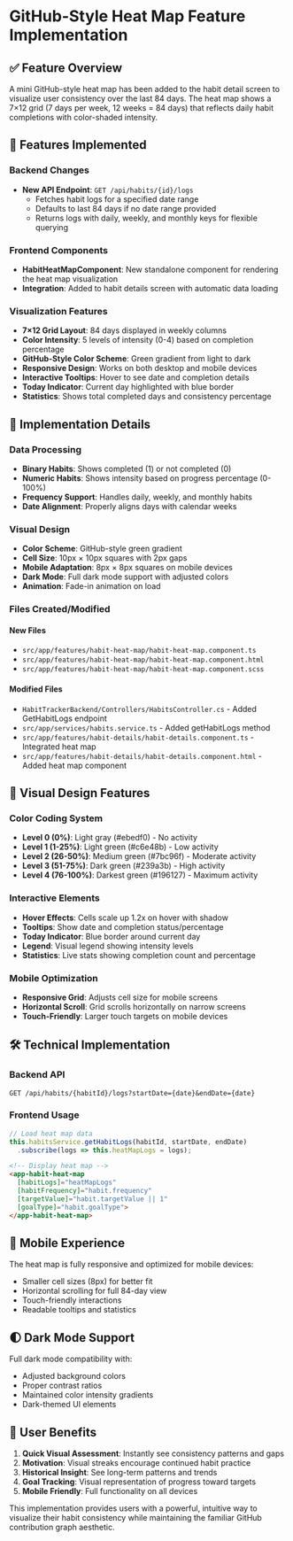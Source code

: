 # GitHub-Style Heat Map Feature Implementation

## ✅ Feature Overview

A mini GitHub-style heat map has been added to the habit detail screen to visualize user consistency over the last 84 days. The heat map shows a 7×12 grid (7 days per week, 12 weeks = 84 days) that reflects daily habit completions with color-shaded intensity.

## 🎯 Features Implemented

### Backend Changes
- **New API Endpoint**: `GET /api/habits/{id}/logs` 
  - Fetches habit logs for a specified date range
  - Defaults to last 84 days if no date range provided
  - Returns logs with daily, weekly, and monthly keys for flexible querying

### Frontend Components
- **HabitHeatMapComponent**: New standalone component for rendering the heat map visualization
- **Integration**: Added to habit details screen with automatic data loading

### Visualization Features
- **7×12 Grid Layout**: 84 days displayed in weekly columns
- **Color Intensity**: 5 levels of intensity (0-4) based on completion percentage
- **GitHub-Style Color Scheme**: Green gradient from light to dark
- **Responsive Design**: Works on both desktop and mobile devices
- **Interactive Tooltips**: Hover to see date and completion details
- **Today Indicator**: Current day highlighted with blue border
- **Statistics**: Shows total completed days and consistency percentage

## 🧩 Implementation Details

### Data Processing
- **Binary Habits**: Shows completed (1) or not completed (0)
- **Numeric Habits**: Shows intensity based on progress percentage (0-100%)
- **Frequency Support**: Handles daily, weekly, and monthly habits
- **Date Alignment**: Properly aligns days with calendar weeks

### Visual Design
- **Color Scheme**: GitHub-style green gradient
- **Cell Size**: 10px × 10px squares with 2px gaps
- **Mobile Adaptation**: 8px × 8px squares on mobile devices
- **Dark Mode**: Full dark mode support with adjusted colors
- **Animation**: Fade-in animation on load

### Files Created/Modified

#### New Files
- `src/app/features/habit-heat-map/habit-heat-map.component.ts`
- `src/app/features/habit-heat-map/habit-heat-map.component.html`
- `src/app/features/habit-heat-map/habit-heat-map.component.scss`

#### Modified Files
- `HabitTrackerBackend/Controllers/HabitsController.cs` - Added GetHabitLogs endpoint
- `src/app/services/habits.service.ts` - Added getHabitLogs method
- `src/app/features/habit-details/habit-details.component.ts` - Integrated heat map
- `src/app/features/habit-details/habit-details.component.html` - Added heat map component

## 🎨 Visual Design Features

### Color Coding System
- **Level 0 (0%)**: Light gray (#ebedf0) - No activity
- **Level 1 (1-25%)**: Light green (#c6e48b) - Low activity  
- **Level 2 (26-50%)**: Medium green (#7bc96f) - Moderate activity
- **Level 3 (51-75%)**: Dark green (#239a3b) - High activity
- **Level 4 (76-100%)**: Darkest green (#196127) - Maximum activity

### Interactive Elements
- **Hover Effects**: Cells scale up 1.2x on hover with shadow
- **Tooltips**: Show date and completion status/percentage
- **Today Indicator**: Blue border around current day
- **Legend**: Visual legend showing intensity levels
- **Statistics**: Live stats showing completion count and percentage

### Mobile Optimization
- **Responsive Grid**: Adjusts cell size for mobile screens
- **Horizontal Scroll**: Grid scrolls horizontally on narrow screens
- **Touch-Friendly**: Larger touch targets on mobile devices

## 🛠️ Technical Implementation

### Backend API
```http
GET /api/habits/{habitId}/logs?startDate={date}&endDate={date}
```

### Frontend Usage
```typescript
// Load heat map data
this.habitsService.getHabitLogs(habitId, startDate, endDate)
  .subscribe(logs => this.heatMapLogs = logs);
```

```html
<!-- Display heat map -->
<app-habit-heat-map
  [habitLogs]="heatMapLogs"
  [habitFrequency]="habit.frequency"
  [targetValue]="habit.targetValue || 1"
  [goalType]="habit.goalType">
</app-habit-heat-map>
```

## 📱 Mobile Experience

The heat map is fully responsive and optimized for mobile devices:
- Smaller cell sizes (8px) for better fit
- Horizontal scrolling for full 84-day view
- Touch-friendly interactions
- Readable tooltips and statistics

## 🌓 Dark Mode Support

Full dark mode compatibility with:
- Adjusted background colors
- Proper contrast ratios
- Maintained color intensity gradients
- Dark-themed UI elements

## 🎯 User Benefits

1. **Quick Visual Assessment**: Instantly see consistency patterns and gaps
2. **Motivation**: Visual streaks encourage continued habit practice
3. **Historical Insight**: See long-term patterns and trends
4. **Goal Tracking**: Visual representation of progress toward targets
5. **Mobile Friendly**: Full functionality on all devices

This implementation provides users with a powerful, intuitive way to visualize their habit consistency while maintaining the familiar GitHub contribution graph aesthetic.
